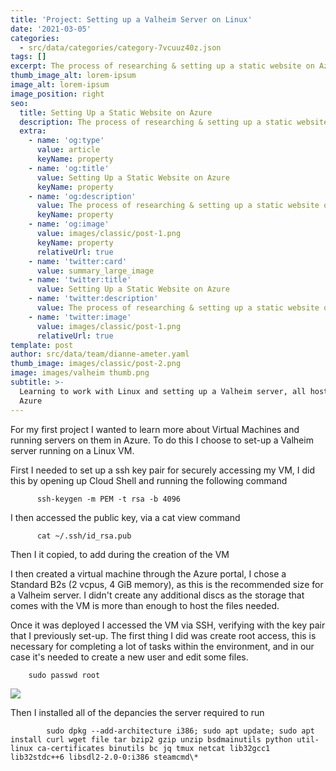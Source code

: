 ```yaml
---
title: 'Project: Setting up a Valheim Server on Linux'
date: '2021-03-05'
categories:
  - src/data/categories/category-7vcuuz40z.json
tags: []
excerpt: The process of researching & setting up a static website on Azure
thumb_image_alt: lorem-ipsum
image_alt: lorem-ipsum
image_position: right
seo:
  title: Setting Up a Static Website on Azure
  description: The process of researching & setting up a static website on Azure
  extra:
    - name: 'og:type'
      value: article
      keyName: property
    - name: 'og:title'
      value: Setting Up a Static Website on Azure
      keyName: property
    - name: 'og:description'
      value: The process of researching & setting up a static website on Azure
      keyName: property
    - name: 'og:image'
      value: images/classic/post-1.png
      keyName: property
      relativeUrl: true
    - name: 'twitter:card'
      value: summary_large_image
    - name: 'twitter:title'
      value: Setting Up a Static Website on Azure
    - name: 'twitter:description'
      value: The process of researching & setting up a static website on Azure
    - name: 'twitter:image'
      value: images/classic/post-1.png
      relativeUrl: true
template: post
author: src/data/team/dianne-ameter.yaml
thumb_image: images/classic/post-2.png
image: images/valheim thumb.png
subtitle: >-
  Learning to work with Linux and setting up a Valheim server, all hosted on
  Azure 
---
```

For my first project I wanted to learn more about Virtual Machines and running servers on them in Azure. To do this I choose to set-up a Valheim server running on a Linux VM.

First I needed to set up a ssh key pair for securely accessing my VM, I did this by opening up Cloud Shell and running the following command

          ssh-keygen -m PEM -t rsa -b 4096

I then accessed the public key, via a cat view command

          cat ~/.ssh/id_rsa.pub

Then I it copied, to add during the creation of the VM

I then created a virtual machine through the Azure portal, I chose a Standard B2s (2 vcpus, 4 GiB memory), as this is the recommended size for a Valheim server. I didn't create any additional discs as the storage that comes with the VM is more than enough to host the files needed.

Once it was deployed I accessed the VM via SSH, verifying with the key pair that I previously set-up. The first thing I did was create root access, this is necessary for completing a lot of tasks within the environment, and in our case it's needed to create a new user and edit some files.

        sudo passwd root

![](/images/Root%20access.png)

Then I installed all of the depancies the server required to run

            sudo dpkg --add-architecture i386; sudo apt update; sudo apt install curl wget file tar bzip2 gzip unzip bsdmainutils python util-linux ca-certificates binutils bc jq tmux netcat lib32gcc1 lib32stdc++6 libsdl2-2.0-0:i386 steamcmd\*
